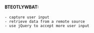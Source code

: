 #### BTEOTLYWBAT:
    - capture user input
    - retrieve data from a remote source
    - use jQuery to accept more user input
